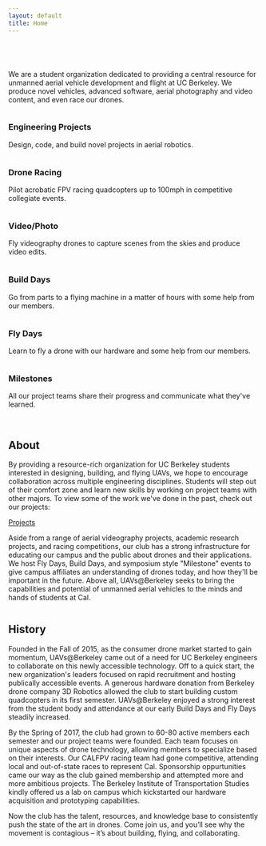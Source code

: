 ```yaml
---
layout: default
title: Home
---
```


<header>

<div class="12u$"><span class="image main"><img src="images/background.png" alt="" /></span></div>

</header>

We are a student organization dedicated to providing a central resource for unmanned aerial vehicle development and flight at UC Berkeley. We produce novel vehicles, advanced software, aerial photography and video content, and even race our drones.

<section class="icon_grid">
	<article>
		<span class="image">
			<img src="images/flat_icons/engineer_icon.png" alt="" />
		</span>
		<h3>Engineering Projects</h3>
		<p>Design, code, and build novel projects in aerial robotics.</p>
	</article>
	<article>
		<span class="image">
			<img src="images/flat_icons/racing_icon.png" alt="" />
		</span>
		<h3>Drone Racing</h3>
		<p>Pilot acrobatic FPV racing quadcopters up to 100mph in competitive collegiate events.</p>
	</article>
	<article>
		<span class="image">
			<img src="images/flat_icons/video_icon.png" alt="" />
		</span>
		<h3>Video/Photo</h3>
		<p>Fly videography drones to capture scenes from the skies and produce video edits.</p>
	</article>
	<article>
		<span class="image">
			<img src="images/flat_icons/build_icon.png" alt="" />
		</span>
		<h3>Build Days</h3>
		<p>Go from parts to a flying machine in a matter of hours with some help from our members.</p>
	</article>
	<article>
		<span class="image">
			<img src="images/flat_icons/fly_icon.png" alt="" />
		</span>
		<h3>Fly Days</h3>
		<p>Learn to fly a drone with our hardware and some help from our members.</p>
	</article>
	<article>
		<span class="image">
			<img src="images/flat_icons/milestone_icon.png" alt="" />
		</span>
		<h3>Milestones</h3>
		<p>All our project teams share their progress and communicate what they've learned.</p>
	</article>
</section>

<br>

## About
By providing a resource-rich organization for UC Berkeley students interested in designing, building, and flying UAVs, we hope to encourage collaboration across multiple engineering disciplines. Students will step out of their comfort zone and learn new skills by working on project teams with other majors. To view some of the work we've done in the past, check out our projects:

<a href="projects.html" class="button">Projects</a>

Aside from a range of aerial videography projects, academic research projects, and racing competitions, our club has a strong infrastructure for educating our campus and the public about drones and their applications. We host Fly Days, Build Days, and symposium style "Milestone" events to give campus affiliates an understanding of drones today, and how they'll be important in the future. Above all, UAVs@Berkeley seeks to bring the capabilities and potential of unmanned aerial vehicles to the minds and hands of students at Cal.

<div class="box alt">
<div class="row uniform">
<div class="4u"><span class="image fit"><img src="images/home1.jpg" alt="" /></span></div>
<div class="4u"><span class="image fit"><img src="images/home2.jpg" alt="" /></span></div>
<div class="4u$"><span class="image fit"><img src="images/home3.jpg" alt="" /></span></div>
</div>
</div>

## History
Founded in the Fall of 2015, as the consumer drone market started to gain momentum, UAVs@Berkeley came out of a need for UC Berkeley engineers to collaborate on this newly accessible technology. Off to a quick start, the new organization's leaders focused on rapid recruitment and hosting publically accessible events. A generous hardware donation from Berkeley drone company 3D Robotics allowed the club to start building custom quadcopters in its first semester. UAVs@Berkeley enjoyed a strong interest from the student body and attendance at our early Build Days and Fly Days steadily increased.

By the Spring of 2017, the club had grown to 60-80 active members each semester and our project teams were founded. Each team focuses on unique aspects of drone technology, allowing members to specialize based on their interests. Our CALFPV racing team had gone competitive, attending local and out-of-state races to represent Cal. Sponsorship oppurtunities came our way as the club gained membership and attempted more and more ambitious projects. The Berkeley Institute of Transportation Studies kindly offered us a lab on campus which kickstarted our hardware acquisition and prototyping capabilities.

Now the club has the talent, resources, and knowledge base to consistently push the state of the art in drones. Come join us, and you’ll see why the movement is contagious – it’s about building, flying, and collaborating.

